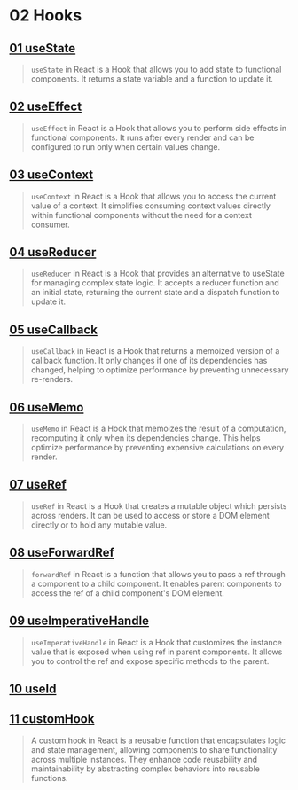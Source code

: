 # 02 Hooks

## [01 useState](./src/components/01_useState/)
> `useState` in React is a Hook that allows you to add state to functional components. It returns a state variable and a function to update it.

## [02 useEffect](./src/components/02_useEffect/)
> `useEffect` in React is a Hook that allows you to perform side effects in functional components. It runs after every render and can be configured to run only when certain values change.

## [03 useContext](./src/components/03_useContext/)
> `useContext` in React is a Hook that allows you to access the current value of a context. It simplifies consuming context values directly within functional components without the need for a context consumer.

## [04 useReducer](./src/components/04_useReducer/)
> `useReducer` in React is a Hook that provides an alternative to useState for managing complex state logic. It accepts a reducer function and an initial state, returning the current state and a dispatch function to update it.

## [05 useCallback](./src/components/05_useCallback/)
> `useCallback` in React is a Hook that returns a memoized version of a callback function. It only changes if one of its dependencies has changed, helping to optimize performance by preventing unnecessary re-renders.

## [06 useMemo](./src/components/06_useMemo/)
> `useMemo` in React is a Hook that memoizes the result of a computation, recomputing it only when its dependencies change. This helps optimize performance by preventing expensive calculations on every render.

## [07 useRef](./src/components/07_useRef/)
> `useRef` in React is a Hook that creates a mutable object which persists across renders. It can be used to access or store a DOM element directly or to hold any mutable value.

## [08 useForwardRef](./src/components/08_useForwardRef/)
> `forwardRef` in React is a function that allows you to pass a ref through a component to a child component. It enables parent components to access the ref of a child component's DOM element.

## [09 useImperativeHandle](./src/components/09_useImperativeHandle/)
> `useImperativeHandle` in React is a Hook that customizes the instance value that is exposed when using ref in parent components. It allows you to control the ref and expose specific methods to the parent.

## [10 useId](./src/components/10_useId/)
## [11 customHook](./src/components/11_customHook/)
> A custom hook in React is a reusable function that encapsulates logic and state management, allowing components to share functionality across multiple instances. They enhance code reusability and maintainability by abstracting complex behaviors into reusable functions.